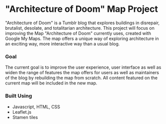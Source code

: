 # "Architecture of Doom" Map Project

"Architecture of Doom" is a Tumblr blog that explores buildings in disrepair, brutalist, desolate, and totalitarian architecture. 
This project will focus on improving the Map "Architecture of Doom" currently uses, created with Google My Maps. The map offers a unique way of exploring architecture in an exciting way, more interactive way than a usual blog.


### Goal

The current goal is to improve the user experience, user interface as well as widen the range of features the map offers for users as well as maintainers of the blog by rebuilding the map from scratch. All content featured on the current map will be included in the new map.

### Built Using

- Javascript, HTML, CSS
- Leaflet.js
- Stamen tiles
